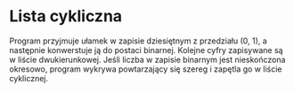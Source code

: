 # Lista cykliczna

Program przyjmuje ułamek w zapisie dziesiętnym z przedziału (0, 1), a następnie konwerstuje ją do postaci binarnej. Kolejne cyfry zapisywane są w liście dwukierunkowej. Jeśli liczba w zapisie binarnym jest nieskończona okresowo, program wykrywa powtarzający się szereg i zapętla go w liście cyklicznej.